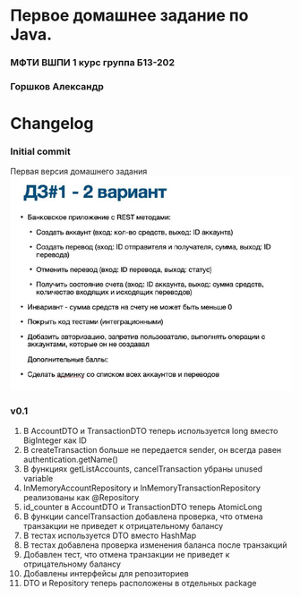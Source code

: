 # Первое домашнее задание по Java.

### МФТИ ВШПИ 1 курс группа Б13-202

### Горшков Александр


# Changelog
### Initial commit

Первая версия домашнего задания
![Текст задания см. task.jpeg](/task.jpeg)

### v0.1
1. В AccountDTO и TransactionDTO теперь используется long вместо BigInteger как ID
2. В createTransaction больше не передается sender, он всегда равен authentication.getName()
3. В функциях getListAccounts, cancelTransaction убраны unused variable
4. InMemoryAccountRepository и InMemoryTransactionRepository реализованы как @Repository
5. id_counter в AccountDTO и TransactionDTO теперь AtomicLong
6. В функции cancelTransaction добавлена проверка, что отмена транзакции не приведет к отрицательному балансу
7. В тестах используется DTO вместо HashMap
8. В тестах добавлена проверка изменения баланса после транзакций
9. Добавлен тест, что отмена транзакции не приведет к отрицательному балансу
10. Добавлены интерфейсы для репозиториев
11. DTO и Repository теперь расположены в отдельных package